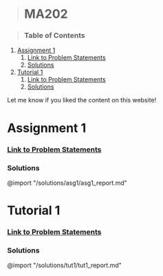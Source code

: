 ># **MA202**   

>### Table of Contents
<!-- Start Document Outline -->

1. [Assignment 1](#assignment-1)
      1. [Link to Problem Statements](#link-to-problem-statements)
      2. [Solutions](#solutions)
2. [Tutorial 1](#tutorial-1)
      1. [Link to Problem Statements](#link-to-problem-statements-1)
      2. [Solutions](#solutions-1)

<!-- End Document Outline -->
Let me know if you liked the content on this website!
# Assignment 1
### [Link to Problem Statements](/problem-statements/Assignment-1.pdf)
### Solutions
@import "/solutions/asg1/asg1_report.md"


# Tutorial 1
### [Link to Problem Statements](/problem-statements/Tutorial-1.pdf)
### Solutions
@import "/solutions/tut1/tut1_report.md"

<!-- Wohoo it worked, finally. Two images still didn't load. -->